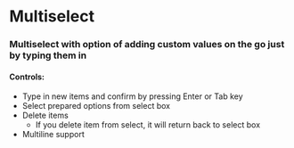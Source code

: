 # Multiselect

### Multiselect with option of adding custom values on the go just by typing them in

#### Controls:

- Type in new items and confirm by pressing Enter or Tab key
- Select prepared options from select box
- Delete items
  - If you delete item from select, it will return back to select box
- Multiline support
